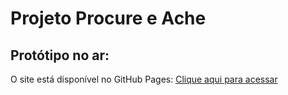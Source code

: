 # Projeto Procure e Ache

## Protótipo no ar:

O site está disponível no GitHub Pages: [Clique aqui para acessar](https://jlcambraia.github.io/search-and-find/)
